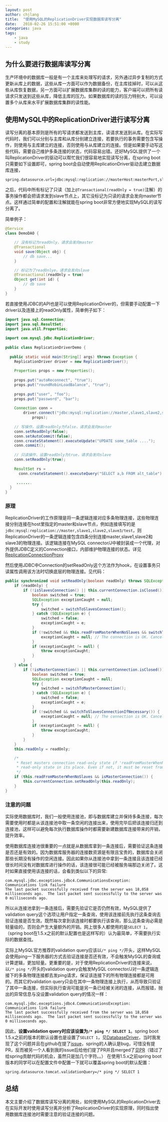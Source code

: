 ```yaml
---
layout: post
author: chjlang
title:  "使用MySQL的ReplicationDriver实现数据库读写分离"
date:   2018-02-26 15:51:00 +8000
categories: java
tags:
    - java
    - study
---
```


## 为什么要进行数据库读写分离

生产环境中的数据库一般是有一个主库来处理写的请求，另外通过异步复制的方式更新从库上的数据，这些从库一方面可以作为数据备份，在主库挂掉时，可以从这些从库恢复数据，另一方面可以扩展数据库集群的读的能力，客户端可以把所有读请求只发送到这些从库，降低主库的压力。如果数据库的读的压力特别大，可以设置多个从库来水平扩展数据库集群的读性能。

## 使用MySQL中的ReplicationDriver进行读写分离

读写分离的基本原则是所有的写请求都发送到主库，读请求发送到从库。在实际写代码时，我们可以分别与主库和从库分别建立连接，若要执行的事务需要包含写操作，则使用与主库建立的连接，否则使用与从库建立的连接。但是如果要手动写这些代码，需要自己维护多条连接的状态，代码容易出错。还好MySQL提供了一个叫ReplicationDriver的驱动可以帮忙我们很容易地实现读写分离，在spring boot只需要如下设置即可，spring boot会自动使用ReplicationDriver驱动去建立数据库连接，

```
spring.datasource.url=jdbc:mysql:replication://masterHost:masterPort,slaveHost1:slavePort1,slaveHost2:slavePort2/dbName
```

之后，代码中所有标记了只读（加上```@Transactional(readOnly = true)```注解）的事务操作都会把请求发到slave节点上，其它没标记为只读的请求会发向master节点。这样通过简单的配置和注解就能在spring boot非常方便地实现MySQL的读写分离了。

简单例子：
```java
@Service
class DemoDAO {

	// 没有标记为readOnly，请求会发向master
	@Transactional
	void save(Object obj) {
		// db save...
	}

	// 标记为了readOnlye，请求会发向slave
	@Transactional(readOnly = true)
	Object get(int id) {
		// db save
	}
}
```

若直接使用JDBC的API也是可以使用ReplicationDriver的，但需要手动配置一下driver以及连接上的readOnly属性，简单例子如下：

```java
import java.sql.Connection;
import java.sql.ResultSet;
import java.util.Properties;
 
import com.mysql.jdbc.ReplicationDriver;
 
public class ReplicationDriverDemo {
 
  public static void main(String[] args) throws Exception {
    ReplicationDriver driver = new ReplicationDriver();
 
    Properties props = new Properties();
 
    props.put("autoReconnect", "true");
    props.put("roundRobinLoadBalance", "true");
 
    props.put("user", "foo");
    props.put("password", "bar");
 
    Connection conn =
        driver.connect("jdbc:mysql:replication://master,slave1,slave2,slave3/test",
            props);
 
    // 写操作，设置readOnly为false，请求会发向master
    conn.setReadOnly(false);
    conn.setAutoCommit(false);
    conn.createStatement().executeUpdate("UPDATE some_table ....");
    conn.commit();
 
    // 只读操作，设置readOnly为true，请求会发向slave
    conn.setReadOnly(true);
 
    ResultSet rs =
      conn.createStatement().executeQuery("SELECT a,b FROM alt_table");
 
     .......
  }
}
```
### 原理

ReplicationDriver的工作原理是将一条逻辑连接对应多条物理连接，这些物理连接分别连接在host里指定的master和slave节点，例如连接填写的是```jdbc:mysql:replication://master,slave1,slave2,slave3/test```，则ReplicationDriver的一条逻辑连接包含四条分别连接master,slave1,slave2和slave3的物理连接。该逻辑连接在MySQL connector/J中被封装成一个代理，对外提供JDBC定义的Connection接口，内部维护物理连接的状态。详见[ReplicationConnectionProxy](https://github.com/mysql/mysql-connector-j/blob/release/5.1/src/com/mysql/jdbc/ReplicationConnectionProxy.java)


然后使用JDBC中Connection的setReadOnly这个方法作为hook，在设置事务只读属性调用该方法时切换底层的物理连接。见代码：

```java
public synchronized void setReadOnly(boolean readOnly) throws SQLException {
    if (readOnly) {
        if (!isSlavesConnection() || this.currentConnection.isClosed()) {
            boolean switched = true;
            SQLException exceptionCaught = null;
            try {
                switched = switchToSlavesConnection();
            } catch (SQLException e) {
                switched = false;
                exceptionCaught = e;
            }
            if (!switched && this.readFromMasterWhenNoSlaves && switchToMasterConnection()) {
                exceptionCaught = null; // The connection is OK. Cancel the exception, if any.
            }
            if (exceptionCaught != null) {
                throw exceptionCaught;
            }
        }
    } else {
        if (!isMasterConnection() || this.currentConnection.isClosed()) {
            boolean switched = true;
            SQLException exceptionCaught = null;
            try {
                switched = switchToMasterConnection();
            } catch (SQLException e) {
                switched = false;
                exceptionCaught = e;
            }
            if (!switched && switchToSlavesConnectionIfNecessary()) {
                exceptionCaught = null; // The connection is OK. Cancel the exception, if any.
            }
            if (exceptionCaught != null) {
                throw exceptionCaught;
            }
        }
    }
    this.readOnly = readOnly;

    /*
     * Reset masters connection read-only state if 'readFromMasterWhenNoSlaves=true'. If there are no slaves then the masters connection will be used with
     * read-only state in its place. Even if not, it must be reset from a possible previous read-only state.
     */
    if (this.readFromMasterWhenNoSlaves && isMasterConnection()) {
        this.currentConnection.setReadOnly(this.readOnly);
    }
}
```

### 注意的问题
实际使用数据库时，我们一般使用连接池，即与数据库建立并保持多条连接，每次需要使用时都是从该连接池中取一条空闲的连接出来，使用完毕后把该连接归还到连接池，这样可以避免每次执行数据库操作时都需要新建数据库连接带来的开销，提升效率。

使用数据库连接池很重要的一点就是从数据库拿到一条连接后，需要验证这条连接是否还是有效的。因为数据库服务器的连接数资源是有限且宝贵的，数据库会关闭那些长期没有操作的空闲连接。因此如果你从连接池中拿到一条连接且该连接已经很长时间没有对数据库进行操作的话，该连接很可能已经被服务端那边关闭了。这时如果直接使用该连接的话，会看到类似以下的异常:
```
com.mysql.jdbc.exceptions.jdbc4.CommunicationsException: Communications link failure
The last packet successfully received from the server was 18,058 milliseconds ago.  The last packet sent successfully to the server was 0 milliseconds ago.

```
所以从连接池拿到一条连接后，需要先验证它是否仍然有效，MySQL提供了validation query这个选项让用户指定一条查询，使用该连接前先执行这条查询去验证连接是否生效。既然每次拿到该连接时都要执行该查询，那么这条查询必需是轻量级的，否则会产生大量额外的开销。网上很多人都使用的是```SELECT 1```，（spring boot在1.5.x之前的默认配置也是这样写的）认为最简单，不需要执行实际的数据查找。

实际上MySQL官方推荐的validation query应该以```/* ping */```开头，这样MySQL会使用ping一下服务器的方式去验证连接是否还有效，不会触发MySQL的查询或计算逻辑，更加轻量。更重要的是，对于使用ReplicationDriver的连接来说，以```/* ping */```开头的validation query会触发MySQL connector/J对一条逻辑连接下的多条物理连接都去发ping请求，保证该连接下的所有物理连接都是可用的。而其它的validation query只会在其中一条物理连接上执行，从而导致只验证了其中一条连接，但实际执行查询可能是另一条已经被关闭的连接，从而报错，抛出的异常信息与没设置validation query的情况一样：
```
com.mysql.jdbc.exceptions.jdbc4.CommunicationsException: Communications link failure
The last packet successfully received from the server was 18,058 milliseconds ago.  The last packet sent successfully to the server was 0 milliseconds ago.

```

因此，**设置validation query时应该设置为```/* ping */ SELECT 1```**。spring boot 1.5.x之前的版本的默认设置也是设置了```SELECT 1```，见[DatabaseDriver](https://github.com/spring-projects/spring-boot/blob/1.4.x/spring-boot/src/main/java/org/springframework/boot/jdbc/DatabaseDriver.java#L69)，当时我发现了这个问题并且在github在提了[issue](https://github.com/spring-projects/spring-boot/issues/11958)，spring的人确认是bug，可惜没有提PR，反而被另一个人看到我的issue后给他们提了PR并且merged了[见PR](https://github.com/spring-projects/spring-boot/pull/11981)（错过了给spring贡献代码的机会，虽然只是加几个字符。。）
在使用1.5.x之前spring boot版本的同学可以在配置文件中配置一下就可以覆盖spring boot的默认配置：
```
spring.datasource.tomcat.validationQuery=/* ping */ SELECT 1
```
## 总结
本文主要介绍了数据库读写分离的用处，如何使用MySQL的ReplicationDriver去在实际开发时使用读写分离并分析了ReplicationDriver的实现原理，同时指出使用数据库连接池时需要注意的验证连接的问题。

